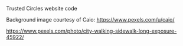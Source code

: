Trusted Circles website code

Background image courtesy of Caio: https://www.pexels.com/u/caio/

https://www.pexels.com/photo/city-walking-sidewalk-long-exposure-45922/
